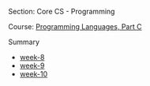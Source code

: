 Section: Core CS - Programming

Course: [Programming Languages, Part C](https://www.coursera.org/learn/programming-languages-part-c)

Summary
- [week-8](./section8sum.pdf)
- [week-9](./section9sum.pdf)
- [week-10](./section10sum.pdf)


